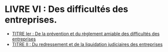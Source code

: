 # LIVRE VI : Des difficultés des entreprises.

- [TITRE Ier : De la prévention et du règlement amiable des difficultés des entreprises](titre-ier)
- [TITRE II : Du redressement et de la liquidation judiciaires des entreprises](titre-ii)
